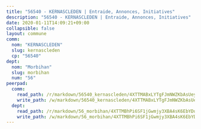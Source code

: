 ```yaml
---
title: "56540 - KERNASCLEDEN | Entraide, Annonces, Initiatives"
description: "56540 - KERNASCLEDEN | Entraide, Annonces, Initiatives"
date: 2020-01-11T14:09:21+09:00
collapsible: false
layout: commune
comm:
  nom: "KERNASCLEDEN"
  slug: kernascleden
  cp: "56540"
dept:
  nom: "Morbihan"
  slug: morbihan
  num: "56"
peerpad:
  comm:
    read_path: /r/markdown/56540_kernascleden/4XTTMABxLYTgFJmNWZKbAsUeyVEDoNnfHKh7SBGDoojuSdKxM
    write_path: /w/markdown/56540_kernascleden/4XTTMABxLYTgFJmNWZKbAsUeyVEDoNnfHKh7SBGDoojuSdKxM-K3TgUyD69G8wwNtPRirsaxJRiN48qKBJxvQBkbe6VmAnpvQR3ZPZEmMamkgbU8RLZp98dupCKn7TyQkh5QuT387biUTVvumnBHhW59ouURHAuFdqCnmiNZGZVoq5WSTgwoyWoDh3
  dept:
    read_path: /r/markdown/56_morbihan/4XTTMBhPi6SF1jGwmjy3XBA4sK6EbYDun44EYwF3irZ7aBa5U
    write_path: /w/markdown/56_morbihan/4XTTMBhPi6SF1jGwmjy3XBA4sK6EbYDun44EYwF3irZ7aBa5U-K3TgV3HyhWtqSpmJ2GGLPRtHigVTcxkFRVLMX5R66UyRAN55PNUQgmTNwaDuJmWps9EVWQzncDySYbA7Pg7qEdRXsayrZysPHK4HeKM3FG1U8vQvyUvaDoFo4L4Z8coFC71q4zES
---
```


